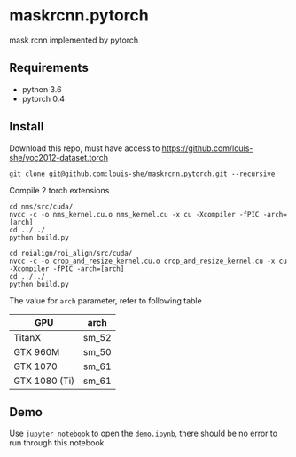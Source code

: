 # maskrcnn.pytorch
mask rcnn implemented by pytorch

## Requirements

* python 3.6
* pytorch 0.4

## Install

Download this repo, must have access to https://github.com/louis-she/voc2012-dataset.torch

```
git clone git@github.com:louis-she/maskrcnn.pytorch.git --recursive
```

Compile 2 torch extensions

```
cd nms/src/cuda/
nvcc -c -o nms_kernel.cu.o nms_kernel.cu -x cu -Xcompiler -fPIC -arch=[arch]
cd ../../
python build.py

cd roialign/roi_align/src/cuda/
nvcc -c -o crop_and_resize_kernel.cu.o crop_and_resize_kernel.cu -x cu -Xcompiler -fPIC -arch=[arch]
cd ../../
python build.py
```

The value for `arch` parameter, refer to following table

| GPU | arch |
| --- | --- |
| TitanX | sm_52 |
| GTX 960M | sm_50 |
| GTX 1070 | sm_61 |
| GTX 1080 (Ti) | sm_61 |

## Demo

Use `jupyter notebook` to open the `demo.ipynb`, there should be no error to run through this notebook